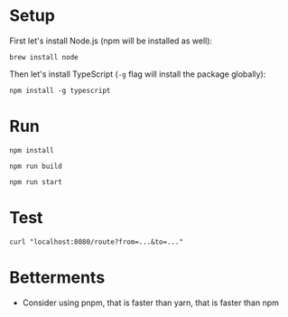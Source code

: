 # Setup

First let's install Node.js (npm will be installed as well):

```
brew install node
```

Then let's install TypeScript (`-g` flag will install the package globally):

```
npm install -g typescript
```

# Run

```
npm install
```

```
npm run build
```

```
npm run start
```

# Test

```
curl "localhost:8080/route?from=...&to=..."
```

# Betterments

* Consider using pnpm, that is faster than yarn, that is faster than npm